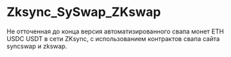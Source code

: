 # Zksync_SySwap_ZKswap
Не отточенная до конца версия автоматизированного свапа монет ETH USDC USDT в сети ZKsync, с использованием контрактов свапа сайта syncswap и zkswap.
